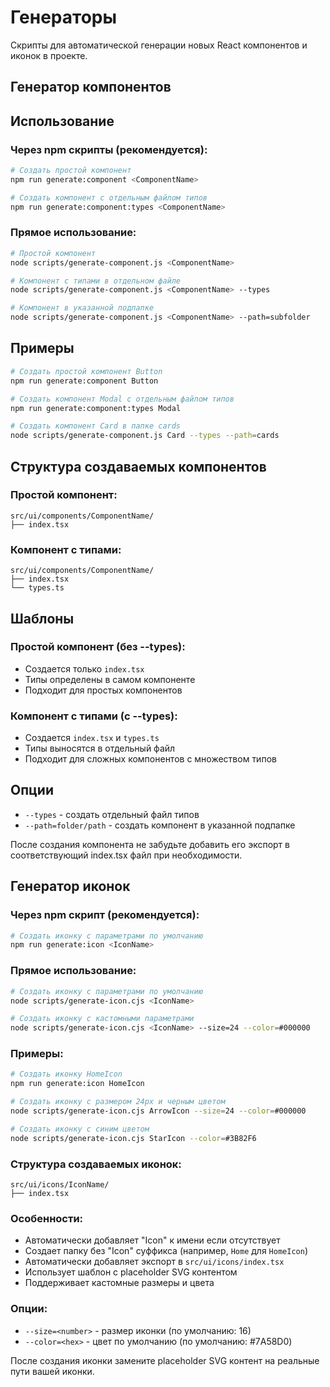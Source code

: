 # Генераторы

Скрипты для автоматической генерации новых React компонентов и иконок в проекте.

## Генератор компонентов

## Использование

### Через npm скрипты (рекомендуется):

```bash
# Создать простой компонент
npm run generate:component <ComponentName>

# Создать компонент с отдельным файлом типов
npm run generate:component:types <ComponentName>
```

### Прямое использование:

```bash
# Простой компонент
node scripts/generate-component.js <ComponentName>

# Компонент с типами в отдельном файле
node scripts/generate-component.js <ComponentName> --types

# Компонент в указанной подпапке
node scripts/generate-component.js <ComponentName> --path=subfolder
```

## Примеры

```bash
# Создать простой компонент Button
npm run generate:component Button

# Создать компонент Modal с отдельным файлом типов
npm run generate:component:types Modal

# Создать компонент Card в папке cards
node scripts/generate-component.js Card --types --path=cards
```

## Структура создаваемых компонентов

### Простой компонент:

```
src/ui/components/ComponentName/
├── index.tsx
```

### Компонент с типами:

```
src/ui/components/ComponentName/
├── index.tsx
└── types.ts
```

## Шаблоны

### Простой компонент (без --types):

- Создается только `index.tsx`
- Типы определены в самом компоненте
- Подходит для простых компонентов

### Компонент с типами (с --types):

- Создается `index.tsx` и `types.ts`
- Типы выносятся в отдельный файл
- Подходит для сложных компонентов с множеством типов

## Опции

- `--types` - создать отдельный файл типов
- `--path=folder/path` - создать компонент в указанной подпапке

После создания компонента не забудьте добавить его экспорт в соответствующий index.tsx файл при необходимости.

## Генератор иконок

### Через npm скрипт (рекомендуется):

```bash
# Создать иконку с параметрами по умолчанию
npm run generate:icon <IconName>
```

### Прямое использование:

```bash
# Создать иконку с параметрами по умолчанию
node scripts/generate-icon.cjs <IconName>

# Создать иконку с кастомными параметрами
node scripts/generate-icon.cjs <IconName> --size=24 --color=#000000
```

### Примеры:

```bash
# Создать иконку HomeIcon
npm run generate:icon HomeIcon

# Создать иконку с размером 24px и черным цветом
node scripts/generate-icon.cjs ArrowIcon --size=24 --color=#000000

# Создать иконку с синим цветом
node scripts/generate-icon.cjs StarIcon --color=#3B82F6
```

### Структура создаваемых иконок:

```
src/ui/icons/IconName/
├── index.tsx
```

### Особенности:

- Автоматически добавляет "Icon" к имени если отсутствует
- Создает папку без "Icon" суффикса (например, `Home` для `HomeIcon`)
- Автоматически добавляет экспорт в `src/ui/icons/index.tsx`
- Использует шаблон с placeholder SVG контентом
- Поддерживает кастомные размеры и цвета

### Опции:

- `--size=<number>` - размер иконки (по умолчанию: 16)
- `--color=<hex>` - цвет по умолчанию (по умолчанию: #7A58D0)

После создания иконки замените placeholder SVG контент на реальные пути вашей иконки.
